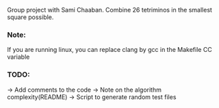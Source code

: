 Group project with Sami Chaaban. Combine 26 tetriminos in the smallest square possible.

### Note:
If you are running linux, you can replace clang by gcc in the Makefile CC variable

### TODO:
-> Add comments to the code
-> Note on the algorithm complexity(README)
-> Script to generate random test files
